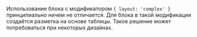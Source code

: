 ﻿Использование блока с модификатором `{ layout: 'complex' }` принципиально ничем не отличается.
Для блока в такой модификации создаётся разметка на основе таблицы. Такое решение может
потребоваться при некоторых дизайнах.
